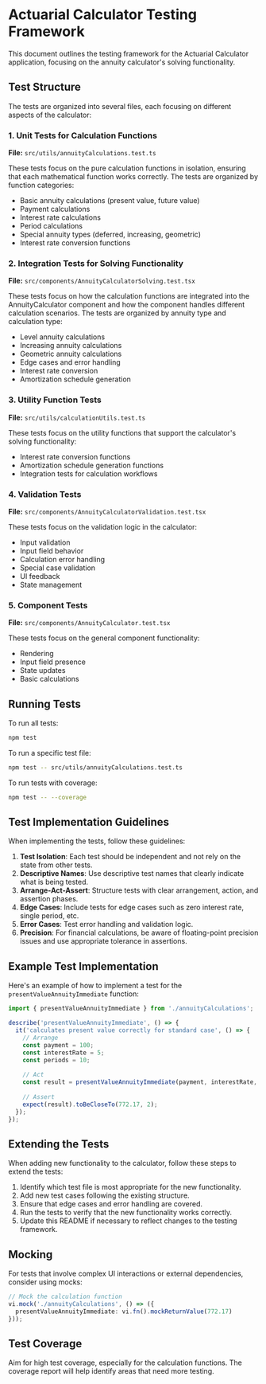 # Actuarial Calculator Testing Framework

This document outlines the testing framework for the Actuarial Calculator application, focusing on the annuity calculator's solving functionality.

## Test Structure

The tests are organized into several files, each focusing on different aspects of the calculator:

### 1. Unit Tests for Calculation Functions

**File:** `src/utils/annuityCalculations.test.ts`

These tests focus on the pure calculation functions in isolation, ensuring that each mathematical function works correctly. The tests are organized by function categories:

- Basic annuity calculations (present value, future value)
- Payment calculations
- Interest rate calculations
- Period calculations
- Special annuity types (deferred, increasing, geometric)
- Interest rate conversion functions

### 2. Integration Tests for Solving Functionality

**File:** `src/components/AnnuityCalculatorSolving.test.tsx`

These tests focus on how the calculation functions are integrated into the AnnuityCalculator component and how the component handles different calculation scenarios. The tests are organized by annuity type and calculation type:

- Level annuity calculations
- Increasing annuity calculations
- Geometric annuity calculations
- Edge cases and error handling
- Interest rate conversion
- Amortization schedule generation

### 3. Utility Function Tests

**File:** `src/utils/calculationUtils.test.ts`

These tests focus on the utility functions that support the calculator's solving functionality:

- Interest rate conversion functions
- Amortization schedule generation functions
- Integration tests for calculation workflows

### 4. Validation Tests

**File:** `src/components/AnnuityCalculatorValidation.test.tsx`

These tests focus on the validation logic in the calculator:

- Input validation
- Input field behavior
- Calculation error handling
- Special case validation
- UI feedback
- State management

### 5. Component Tests

**File:** `src/components/AnnuityCalculator.test.tsx`

These tests focus on the general component functionality:

- Rendering
- Input field presence
- State updates
- Basic calculations

## Running Tests

To run all tests:

```bash
npm test
```

To run a specific test file:

```bash
npm test -- src/utils/annuityCalculations.test.ts
```

To run tests with coverage:

```bash
npm test -- --coverage
```

## Test Implementation Guidelines

When implementing the tests, follow these guidelines:

1. **Test Isolation**: Each test should be independent and not rely on the state from other tests.
2. **Descriptive Names**: Use descriptive test names that clearly indicate what is being tested.
3. **Arrange-Act-Assert**: Structure tests with clear arrangement, action, and assertion phases.
4. **Edge Cases**: Include tests for edge cases such as zero interest rate, single period, etc.
5. **Error Cases**: Test error handling and validation logic.
6. **Precision**: For financial calculations, be aware of floating-point precision issues and use appropriate tolerance in assertions.

## Example Test Implementation

Here's an example of how to implement a test for the `presentValueAnnuityImmediate` function:

```typescript
import { presentValueAnnuityImmediate } from './annuityCalculations';

describe('presentValueAnnuityImmediate', () => {
  it('calculates present value correctly for standard case', () => {
    // Arrange
    const payment = 100;
    const interestRate = 5;
    const periods = 10;
    
    // Act
    const result = presentValueAnnuityImmediate(payment, interestRate, periods);
    
    // Assert
    expect(result).toBeCloseTo(772.17, 2);
  });
});
```

## Extending the Tests

When adding new functionality to the calculator, follow these steps to extend the tests:

1. Identify which test file is most appropriate for the new functionality.
2. Add new test cases following the existing structure.
3. Ensure that edge cases and error handling are covered.
4. Run the tests to verify that the new functionality works correctly.
5. Update this README if necessary to reflect changes to the testing framework.

## Mocking

For tests that involve complex UI interactions or external dependencies, consider using mocks:

```typescript
// Mock the calculation function
vi.mock('./annuityCalculations', () => ({
  presentValueAnnuityImmediate: vi.fn().mockReturnValue(772.17)
}));
```

## Test Coverage

Aim for high test coverage, especially for the calculation functions. The coverage report will help identify areas that need more testing.